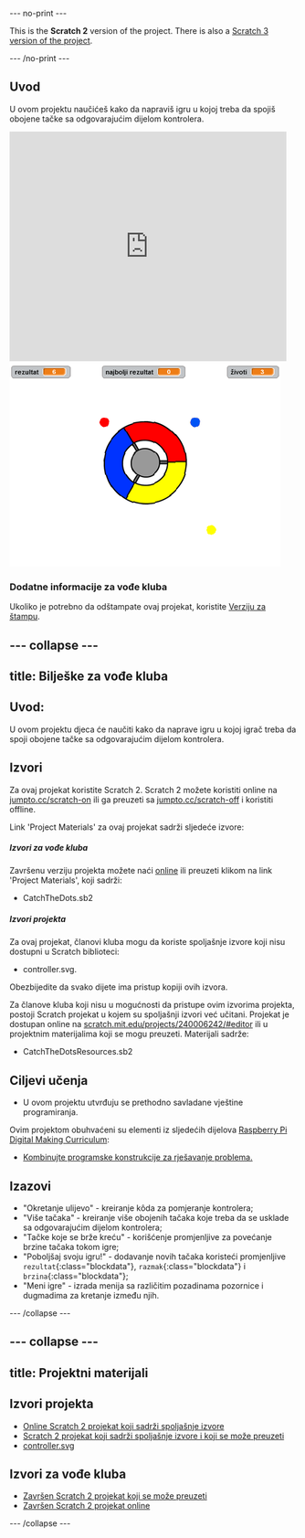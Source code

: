 --- no-print ---

This is the **Scratch 2** version of the project. There is also a [Scratch 3 version of the project](https://projects.raspberrypi.org/me-ME/projects/catch-the-dots).

--- /no-print ---

## Uvod

U ovom projektu naučićeš kako da napraviš igru u kojoj treba da spojiš obojene tačke sa odgovarajućim dijelom kontrolera.

<div class="scratch-preview">
  <iframe allowtransparency="true" width="485" height="402" src="https://scratch.mit.edu/projects/embed/240006065/?autostart=false" frameborder="0"></iframe>
  <img src="images/dots-final.png">
</div>

### Dodatne informacije za vođe kluba

Ukoliko je potrebno da odštampate ovaj projekat, koristite [Verziju za štampu](https://projects.raspberrypi.org/me-ME/projects/catch-the-dots-scratch2/print).

--- collapse ---
---
title: Bilješke za vođe kluba
---
## Uvod:

U ovom projektu djeca će naučiti kako da naprave igru u kojoj igrač treba da spoji obojene tačke sa odgovarajućim dijelom kontrolera.

## Izvori

Za ovaj projekat koristite Scratch 2. Scratch 2 možete koristiti online na [jumpto.cc/scratch-on](http://jumpto.cc/scratch-on) ili ga preuzeti sa [jumpto.cc/scratch-off](http://jumpto.cc/scratch-off) i koristiti offline.

Link 'Project Materials' za ovaj projekat sadrži sljedeće izvore:

##### Izvori za vođe kluba

Završenu verziju projekta možete naći [online](http://scratch.mit.edu/projects/240006065/#editor) ili preuzeti klikom na link 'Project Materials', koji sadrži:

* CatchTheDots.sb2

##### Izvori projekta

Za ovaj projekat, članovi kluba mogu da koriste spoljašnje izvore koji nisu dostupni u Scratch biblioteci:

* controller.svg.

Obezbijedite da svako dijete ima pristup kopiji ovih izvora.

Za članove kluba koji nisu u mogućnosti da pristupe ovim izvorima projekta, postoji Scratch projekat u kojem su spoljašnji izvori već učitani. Projekat je dostupan online na [scratch.mit.edu/projects/240006242/#editor](https://scratch.mit.edu/projects/240006242/#editor) ili u projektnim materijalima koji se mogu preuzeti. Materijali sadrže:

* CatchTheDotsResources.sb2 

## Ciljevi učenja

* U ovom projektu utvrđuju se prethodno savladane vještine programiranja.

Ovim projektom obuhvaćeni su elementi iz sljedećih dijelova [Raspberry Pi Digital Making Curriculum](http://rpf.io/curriculum):

* [Kombinujte programske konstrukcije za rješavanje problema.](https://www.raspberrypi.org/curriculum/programming/builder)

## Izazovi

* "Okretanje ulijevo" - kreiranje kôda za pomjeranje kontrolera;
* "Više tačaka" - kreiranje više obojenih tačaka koje treba da se usklade sa odgovarajućim dijelom kontrolera;
* "Tačke koje se brže kreću" - korišćenje promjenljive za povećanje brzine tačaka tokom igre;
* "Poboljšaj svoju igru!" - dodavanje novih tačaka koristeći promjenljive `rezultat`{:class="blockdata"}, `razmak`{:class="blockdata"} i `brzina`{:class="blockdata"};
* "Meni igre" - izrada menija sa različitim pozadinama pozornice i dugmadima za kretanje između njih.

--- /collapse ---

--- collapse ---
---
title: Projektni materijali
---
## Izvori projekta

* [Online Scratch 2 projekat koji sadrži spoljašnje izvore](http://scratch.mit.edu/projects/240006242/#editor)
* [Scratch 2 projekat koji sadrži spoljašnje izvore i koji se može preuzeti](resources/CatchTheDotsResources.sb2)
* [controller.svg](resources/controller.svg)

## Izvori za vođe kluba

* [Završen Scratch 2 projekat koji se može preuzeti](resources/CatchTheDots.sb2)
* [Završen Scratch 2 projekat online](http://scratch.mit.edu/projects/240006065/#editor)

--- /collapse ---